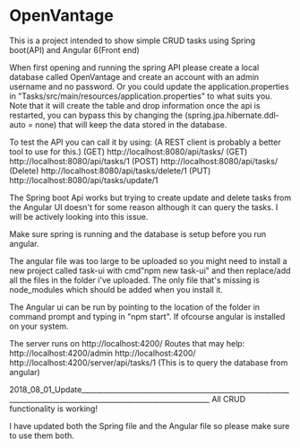 # OpenVantage 

This is a project intended to show simple CRUD tasks using Spring boot(API) and Angular 6(Front end)

When first opening and running the spring API please create a local database called OpenVantage and create an account with an admin username and no password. Or you could update the application.properties in "Tasks/src/main/resources/application.properties" to what suits you. Note that it will create the table and drop information once the api is restarted, you can bypass this by changing the (spring.jpa.hibernate.ddl-auto = none) that will keep the data stored in the database.

To test the API you can call it by using: (A REST client is probably a better tool to use for this.)
(GET) http://localhost:8080/api/tasks/
(GET) http://localhost:8080/api/tasks/1
(POST) http://localhost:8080/api/tasks/
(Delete) http://localhost:8080/api/tasks/delete/1
(PUT) http://localhost:8080/api/tasks/update/1

The Spring boot Api works but trying to create update and delete tasks from the Angular UI doesn't for some reason although it can query the tasks. I will be actively looking into this issue.

Make sure spring is running and the database is setup before you run angular.

The angular file was too large to be uploaded so you might need to install a new project called task-ui with cmd"npm new task-ui" and then replace/add all the files in the folder i've uploaded. The only file that's missing is node_modules which should be added when you install it.

The Angular ui can be run by pointing to the location of the folder in command prompt and typing in "npm start". If ofcourse angular is installed on your system. 

The server runs on http://localhost:4200/
Routes that may help: 
http://localhost:4200/admin
http://localhost:4200/
http://localhost:4200/server/api/tasks/1 (This is to query the database from angular)

2018_08_01_Update__________________________________________________________________________________________________________________
All CRUD functionality is working!

I have updated both the Spring file and the Angular file so please make sure to use them both.  
